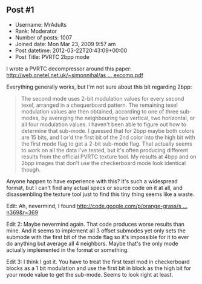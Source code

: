 ## Post #1
- Username: MrAdults
- Rank: Moderator
- Number of posts: 1007
- Joined date: Mon Mar 23, 2009 9:57 am
- Post datetime: 2012-03-22T20:43:09+00:00
- Post Title: PVRTC 2bpp mode

I wrote a PVRTC decompressor around this paper: [http://web.onetel.net.uk/~simonnihal/as ... excomp.pdf](http://web.onetel.net.uk/~simonnihal/assorted3d/fenney03texcomp.pdf)

Everything generally works, but I'm not sure about this bit regarding 2bpp:

> The second mode uses 2-bit modulation values for every second texel, arranged in a chequerboard pattern. The remaining texel modulation values are then obtained, according to one of three sub-modes, by averaging the neighbouring two vertical, two horizontal, or all four modulation values.
I haven't been able to figure out how to determine that sub-mode. I guessed that for 2bpp maybe both colors are 15 bits, and I or'd the first bit of the 2nd color into the high bit with the first mode flag to get a 2-bit sub-mode flag. That actually seems to work on all the data I've tested, but it's often producing different results from the official PVRTC texture tool. My results at 4bpp and on 2bpp images that don't use the checkerboard mode look identical though.

Anyone happen to have experience with this? It's such a widespread format, but I can't find any actual specs or source code on it at all, and disassembling the texture tool just to find this tiny thing seems like a waste.

Edit: Ah, nevermind, I found [http://code.google.com/p/orange-grass/s ... n369&r=369](http://code.google.com/p/orange-grass/source/browse/trunk/engine/src/pvr/PVRTC.cpp?spec=svn369&r=369)

Edit 2: Maybe nevermind again. That code produces worse results than mine. And it seems to implement all 3 offset submodes yet only sets the submode with the first bit of the mode flag so it's impossible for it to ever do anything but average all 4 neighbors. Maybe that's the only mode actually implemented in the format or something.

Edit 3: I think I got it. You have to treat the first texel mod in checkerboard blocks as a 1 bit modulation and use the first bit in block as the high bit for your mode value to get the sub-mode. Seems to look right at least.
